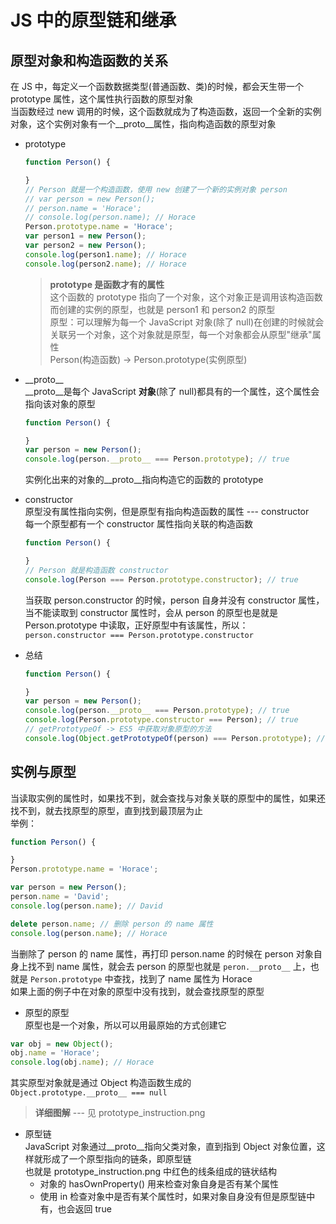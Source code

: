 # JS 中的原型链和继承  
## 原型对象和构造函数的关系  
在 JS 中，每定义一个函数数据类型(普通函数、类)的时候，都会天生带一个 prototype 属性，这个属性执行函数的原型对象  
当函数经过 new 调用的时候，这个函数就成为了构造函数，返回一个全新的实例对象，这个实例对象有一个__proto__属性，指向构造函数的原型对象  
- prototype  
  ```js
  function Person() {

  }
  // Person 就是一个构造函数，使用 new 创建了一个新的实例对象 person  
  // var person = new Person();
  // person.name = 'Horace';
  // console.log(person.name); // Horace
  Person.prototype.name = 'Horace';
  var person1 = new Person();
  var person2 = new Person();
  console.log(person1.name); // Horace
  console.log(person2.name); // Horace
  ```
  > **prototype 是函数才有的属性**  
  这个函数的 prototype 指向了一个对象，这个对象正是调用该构造函数而创建的实例的原型，也就是 person1 和 person2 的原型  
  原型：可以理解为每一个 JavaScript 对象(除了 null)在创建的时候就会关联另一个对象，这个对象就是原型，每一个对象都会从原型"继承"属性  
  Person(构造函数) -> Person.prototype(实例原型)  

- \_\_proto\_\_  
  __proto__是每个 JavaScript **对象**(除了 null)都具有的一个属性，这个属性会指向该对象的原型  
  ```js
  function Person() {

  }
  var person = new Person();
  console.log(person.__proto__ === Person.prototype); // true
  ```
  实例化出来的对象的__proto__指向构造它的函数的 prototype  

- constructor  
  原型没有属性指向实例，但是原型有指向构造函数的属性 --- constructor  
  每一个原型都有一个 constructor 属性指向关联的构造函数  
  ```js
  function Person() {

  }
  // Person 就是构造函数 constructor
  console.log(Person === Person.prototype.constructor); // true
  ```
  当获取 person.constructor 的时候，person 自身并没有 constructor 属性，当不能读取到 constructor 属性时，会从 person 的原型也是就是 Person.prototype 中读取，正好原型中有该属性，所以：`person.constructor === Person.prototype.constructor`  

- 总结  
  ```js
  function Person() {

  }
  var person = new Person();
  console.log(person.__proto__ === Person.prototype); // true
  console.log(Person.prototype.constructor === Person); // true
  // getPrototypeOf -> ES5 中获取对象原型的方法
  console.log(Object.getPrototypeOf(person) === Person.prototype); // true
  ```

## 实例与原型  
当读取实例的属性时，如果找不到，就会查找与对象关联的原型中的属性，如果还找不到，就去找原型的原型，直到找到最顶层为止  
举例：  
```js
function Person() {

}
Person.prototype.name = 'Horace';

var person = new Person();
person.name = 'David';
console.log(person.name); // David

delete person.name; // 删除 person 的 name 属性
console.log(person.name); // Horace
```
当删除了 person 的 name 属性，再打印 person.name 的时候在 person 对象自身上找不到 name 属性，就会去 person 的原型也就是 `peron.__proto__` 上，也就是 `Person.prototype` 中查找，找到了 name 属性为 Horace  
如果上面的例子中在对象的原型中没有找到，就会查找原型的原型  

- 原型的原型  
原型也是一个对象，所以可以用最原始的方式创建它  
```js
var obj = new Object();
obj.name = 'Horace';
console.log(obj.name); // Horace
```
其实原型对象就是通过 Object 构造函数生成的  
`Object.prototype.__proto__ === null`  

> **详细图解** --- 见 prototype_instruction.png  

- 原型链  
  JavaScript 对象通过__proto__指向父类对象，直到指到 Object 对象位置，这样就形成了一个原型指向的链条，即原型链  
  也就是 prototype_instruction.png 中红色的线条组成的链状结构  
  + 对象的 hasOwnProperty() 用来检查对象自身是否有某个属性  
  + 使用 in 检查对象中是否有某个属性时，如果对象自身没有但是原型链中有，也会返回 true  